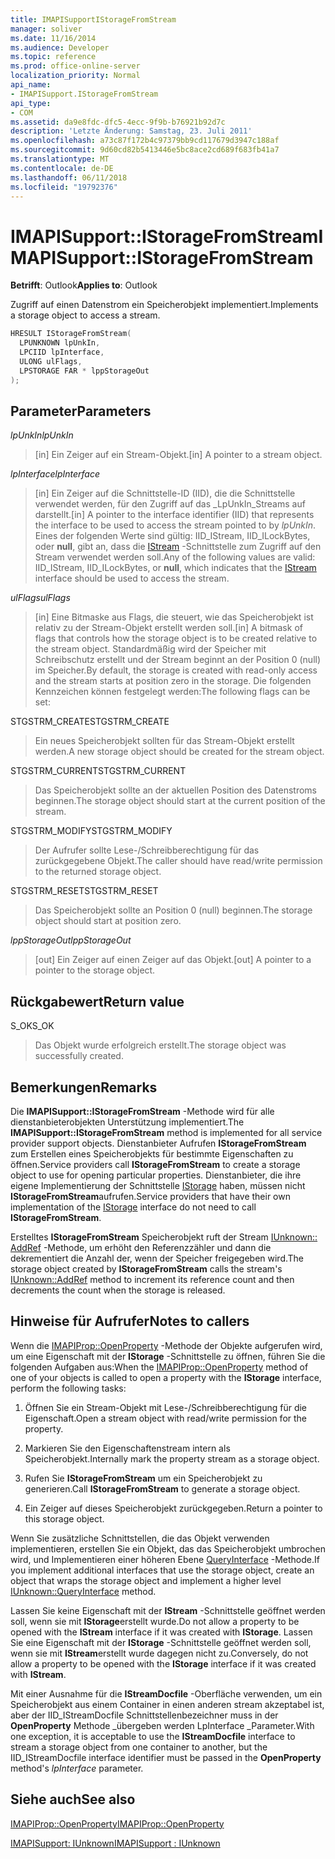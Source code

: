 ```yaml
---
title: IMAPISupportIStorageFromStream
manager: soliver
ms.date: 11/16/2014
ms.audience: Developer
ms.topic: reference
ms.prod: office-online-server
localization_priority: Normal
api_name:
- IMAPISupport.IStorageFromStream
api_type:
- COM
ms.assetid: da9e8fdc-dfc5-4ecc-9f9b-b76921b92d7c
description: 'Letzte Änderung: Samstag, 23. Juli 2011'
ms.openlocfilehash: a73c87f172b4c97379bb9cd117679d3947c188af
ms.sourcegitcommit: 9d60cd82b5413446e5bc8ace2cd689f683fb41a7
ms.translationtype: MT
ms.contentlocale: de-DE
ms.lasthandoff: 06/11/2018
ms.locfileid: "19792376"
---
```

# <a name="imapisupportistoragefromstream"></a><span data-ttu-id="9eb17-103">IMAPISupport::IStorageFromStream</span><span class="sxs-lookup"><span data-stu-id="9eb17-103">IMAPISupport::IStorageFromStream</span></span>

  
  
<span data-ttu-id="9eb17-104">**Betrifft**: Outlook</span><span class="sxs-lookup"><span data-stu-id="9eb17-104">**Applies to**: Outlook</span></span> 
  
<span data-ttu-id="9eb17-105">Zugriff auf einen Datenstrom ein Speicherobjekt implementiert.</span><span class="sxs-lookup"><span data-stu-id="9eb17-105">Implements a storage object to access a stream.</span></span>
  
```cpp
HRESULT IStorageFromStream(
  LPUNKNOWN lpUnkIn,
  LPCIID lpInterface,
  ULONG ulFlags,
  LPSTORAGE FAR * lppStorageOut
);
```

## <a name="parameters"></a><span data-ttu-id="9eb17-106">Parameter</span><span class="sxs-lookup"><span data-stu-id="9eb17-106">Parameters</span></span>

 <span data-ttu-id="9eb17-107">_lpUnkIn_</span><span class="sxs-lookup"><span data-stu-id="9eb17-107">_lpUnkIn_</span></span>
  
> <span data-ttu-id="9eb17-108">[in] Ein Zeiger auf ein Stream-Objekt.</span><span class="sxs-lookup"><span data-stu-id="9eb17-108">[in] A pointer to a stream object.</span></span>
    
 <span data-ttu-id="9eb17-109">_lpInterface_</span><span class="sxs-lookup"><span data-stu-id="9eb17-109">_lpInterface_</span></span>
  
> <span data-ttu-id="9eb17-110">[in] Ein Zeiger auf die Schnittstelle-ID (IID), die die Schnittstelle verwendet werden, für den Zugriff auf das _LpUnkIn_Streams auf darstellt.</span><span class="sxs-lookup"><span data-stu-id="9eb17-110">[in] A pointer to the interface identifier (IID) that represents the interface to be used to access the stream pointed to by  _lpUnkIn_.</span></span> <span data-ttu-id="9eb17-111">Eines der folgenden Werte sind gültig: IID_IStream, IID_ILockBytes, oder **null**, gibt an, dass die [IStream](http://msdn.microsoft.com/de-de/library/aa380034%28VS.85%29.aspx) -Schnittstelle zum Zugriff auf den Stream verwendet werden soll.</span><span class="sxs-lookup"><span data-stu-id="9eb17-111">Any of the following values are valid: IID_IStream, IID_ILockBytes, or **null**, which indicates that the [IStream](http://msdn.microsoft.com/de-de/library/aa380034%28VS.85%29.aspx) interface should be used to access the stream.</span></span> 
    
 <span data-ttu-id="9eb17-112">_ulFlags_</span><span class="sxs-lookup"><span data-stu-id="9eb17-112">_ulFlags_</span></span>
  
> <span data-ttu-id="9eb17-113">[in] Eine Bitmaske aus Flags, die steuert, wie das Speicherobjekt ist relativ zu der Stream-Objekt erstellt werden soll.</span><span class="sxs-lookup"><span data-stu-id="9eb17-113">[in] A bitmask of flags that controls how the storage object is to be created relative to the stream object.</span></span> <span data-ttu-id="9eb17-114">Standardmäßig wird der Speicher mit Schreibschutz erstellt und der Stream beginnt an der Position 0 (null) im Speicher.</span><span class="sxs-lookup"><span data-stu-id="9eb17-114">By default, the storage is created with read-only access and the stream starts at position zero in the storage.</span></span> <span data-ttu-id="9eb17-115">Die folgenden Kennzeichen können festgelegt werden:</span><span class="sxs-lookup"><span data-stu-id="9eb17-115">The following flags can be set:</span></span>
    
<span data-ttu-id="9eb17-116">STGSTRM_CREATE</span><span class="sxs-lookup"><span data-stu-id="9eb17-116">STGSTRM_CREATE</span></span> 
  
> <span data-ttu-id="9eb17-117">Ein neues Speicherobjekt sollten für das Stream-Objekt erstellt werden.</span><span class="sxs-lookup"><span data-stu-id="9eb17-117">A new storage object should be created for the stream object.</span></span>
    
<span data-ttu-id="9eb17-118">STGSTRM_CURRENT</span><span class="sxs-lookup"><span data-stu-id="9eb17-118">STGSTRM_CURRENT</span></span> 
  
> <span data-ttu-id="9eb17-119">Das Speicherobjekt sollte an der aktuellen Position des Datenstroms beginnen.</span><span class="sxs-lookup"><span data-stu-id="9eb17-119">The storage object should start at the current position of the stream.</span></span>
    
<span data-ttu-id="9eb17-120">STGSTRM_MODIFY</span><span class="sxs-lookup"><span data-stu-id="9eb17-120">STGSTRM_MODIFY</span></span> 
  
> <span data-ttu-id="9eb17-121">Der Aufrufer sollte Lese-/Schreibberechtigung für das zurückgegebene Objekt.</span><span class="sxs-lookup"><span data-stu-id="9eb17-121">The caller should have read/write permission to the returned storage object.</span></span>
    
<span data-ttu-id="9eb17-122">STGSTRM_RESET</span><span class="sxs-lookup"><span data-stu-id="9eb17-122">STGSTRM_RESET</span></span> 
  
> <span data-ttu-id="9eb17-123">Das Speicherobjekt sollte an Position 0 (null) beginnen.</span><span class="sxs-lookup"><span data-stu-id="9eb17-123">The storage object should start at position zero.</span></span>
    
 <span data-ttu-id="9eb17-124">_lppStorageOut_</span><span class="sxs-lookup"><span data-stu-id="9eb17-124">_lppStorageOut_</span></span>
  
> <span data-ttu-id="9eb17-125">[out] Ein Zeiger auf einen Zeiger auf das Objekt.</span><span class="sxs-lookup"><span data-stu-id="9eb17-125">[out] A pointer to a pointer to the storage object.</span></span>
    
## <a name="return-value"></a><span data-ttu-id="9eb17-126">Rückgabewert</span><span class="sxs-lookup"><span data-stu-id="9eb17-126">Return value</span></span>

<span data-ttu-id="9eb17-127">S_OK</span><span class="sxs-lookup"><span data-stu-id="9eb17-127">S_OK</span></span> 
  
> <span data-ttu-id="9eb17-128">Das Objekt wurde erfolgreich erstellt.</span><span class="sxs-lookup"><span data-stu-id="9eb17-128">The storage object was successfully created.</span></span>
    
## <a name="remarks"></a><span data-ttu-id="9eb17-129">Bemerkungen</span><span class="sxs-lookup"><span data-stu-id="9eb17-129">Remarks</span></span>

<span data-ttu-id="9eb17-130">Die **IMAPISupport::IStorageFromStream** -Methode wird für alle dienstanbieterobjekten Unterstützung implementiert.</span><span class="sxs-lookup"><span data-stu-id="9eb17-130">The **IMAPISupport::IStorageFromStream** method is implemented for all service provider support objects.</span></span> <span data-ttu-id="9eb17-131">Dienstanbieter Aufrufen **IStorageFromStream** zum Erstellen eines Speicherobjekts für bestimmte Eigenschaften zu öffnen.</span><span class="sxs-lookup"><span data-stu-id="9eb17-131">Service providers call **IStorageFromStream** to create a storage object to use for opening particular properties.</span></span> <span data-ttu-id="9eb17-132">Dienstanbieter, die ihre eigene Implementierung der Schnittstelle [IStorage](http://msdn.microsoft.com/de-de/library/aa380015%28VS.85%29.aspx) haben, müssen nicht **IStorageFromStream**aufrufen.</span><span class="sxs-lookup"><span data-stu-id="9eb17-132">Service providers that have their own implementation of the [IStorage](http://msdn.microsoft.com/de-de/library/aa380015%28VS.85%29.aspx) interface do not need to call **IStorageFromStream**.</span></span> 
  
<span data-ttu-id="9eb17-133">Erstelltes **IStorageFromStream** Speicherobjekt ruft der Stream [IUnknown:: AddRef](http://msdn.microsoft.com/de-de/library/ms691379%28v=VS.85%29.aspx) -Methode, um erhöht den Referenzzähler und dann die dekrementiert die Anzahl der, wenn der Speicher freigegeben wird.</span><span class="sxs-lookup"><span data-stu-id="9eb17-133">The storage object created by **IStorageFromStream** calls the stream's [IUnknown::AddRef](http://msdn.microsoft.com/de-de/library/ms691379%28v=VS.85%29.aspx) method to increment its reference count and then decrements the count when the storage is released.</span></span> 
  
## <a name="notes-to-callers"></a><span data-ttu-id="9eb17-134">Hinweise für Aufrufer</span><span class="sxs-lookup"><span data-stu-id="9eb17-134">Notes to callers</span></span>

<span data-ttu-id="9eb17-135">Wenn die [IMAPIProp::OpenProperty](imapiprop-openproperty.md) -Methode der Objekte aufgerufen wird, um eine Eigenschaft mit der **IStorage** -Schnittstelle zu öffnen, führen Sie die folgenden Aufgaben aus:</span><span class="sxs-lookup"><span data-stu-id="9eb17-135">When the [IMAPIProp::OpenProperty](imapiprop-openproperty.md) method of one of your objects is called to open a property with the **IStorage** interface, perform the following tasks:</span></span> 
  
1. <span data-ttu-id="9eb17-136">Öffnen Sie ein Stream-Objekt mit Lese-/Schreibberechtigung für die Eigenschaft.</span><span class="sxs-lookup"><span data-stu-id="9eb17-136">Open a stream object with read/write permission for the property.</span></span>
    
2. <span data-ttu-id="9eb17-137">Markieren Sie den Eigenschaftenstream intern als Speicherobjekt.</span><span class="sxs-lookup"><span data-stu-id="9eb17-137">Internally mark the property stream as a storage object.</span></span>
    
3. <span data-ttu-id="9eb17-138">Rufen Sie **IStorageFromStream** um ein Speicherobjekt zu generieren.</span><span class="sxs-lookup"><span data-stu-id="9eb17-138">Call **IStorageFromStream** to generate a storage object.</span></span> 
    
4. <span data-ttu-id="9eb17-139">Ein Zeiger auf dieses Speicherobjekt zurückgegeben.</span><span class="sxs-lookup"><span data-stu-id="9eb17-139">Return a pointer to this storage object.</span></span>
    
<span data-ttu-id="9eb17-140">Wenn Sie zusätzliche Schnittstellen, die das Objekt verwenden implementieren, erstellen Sie ein Objekt, das das Speicherobjekt umbrochen wird, und Implementieren einer höheren Ebene [QueryInterface](http://msdn.microsoft.com/de-de/library/ms682521%28v=VS.85%29.aspx) -Methode.</span><span class="sxs-lookup"><span data-stu-id="9eb17-140">If you implement additional interfaces that use the storage object, create an object that wraps the storage object and implement a higher level [IUnknown::QueryInterface](http://msdn.microsoft.com/de-de/library/ms682521%28v=VS.85%29.aspx) method.</span></span> 
  
<span data-ttu-id="9eb17-141">Lassen Sie keine Eigenschaft mit der **IStream** -Schnittstelle geöffnet werden soll, wenn sie mit **IStorage**erstellt wurde.</span><span class="sxs-lookup"><span data-stu-id="9eb17-141">Do not allow a property to be opened with the **IStream** interface if it was created with **IStorage**.</span></span> <span data-ttu-id="9eb17-142">Lassen Sie eine Eigenschaft mit der **IStorage** -Schnittstelle geöffnet werden soll, wenn sie mit **IStream**erstellt wurde dagegen nicht zu.</span><span class="sxs-lookup"><span data-stu-id="9eb17-142">Conversely, do not allow a property to be opened with the **IStorage** interface if it was created with **IStream**.</span></span> 
  
<span data-ttu-id="9eb17-143">Mit einer Ausnahme für die **IStreamDocfile** -Oberfläche verwenden, um ein Speicherobjekt aus einem Container in einen anderen stream akzeptabel ist, aber der IID_IStreamDocfile Schnittstellenbezeichner muss in der **OpenProperty** Methode _übergeben werden LpInterface _Parameter.</span><span class="sxs-lookup"><span data-stu-id="9eb17-143">With one exception, it is acceptable to use the **IStreamDocfile** interface to stream a storage object from one container to another, but the IID_IStreamDocfile interface identifier must be passed in the **OpenProperty** method's  _lpInterface_ parameter.</span></span> 
  
## <a name="see-also"></a><span data-ttu-id="9eb17-144">Siehe auch</span><span class="sxs-lookup"><span data-stu-id="9eb17-144">See also</span></span>



[<span data-ttu-id="9eb17-145">IMAPIProp::OpenProperty</span><span class="sxs-lookup"><span data-stu-id="9eb17-145">IMAPIProp::OpenProperty</span></span>](imapiprop-openproperty.md)
  
[<span data-ttu-id="9eb17-146">IMAPISupport: IUnknown</span><span class="sxs-lookup"><span data-stu-id="9eb17-146">IMAPISupport : IUnknown</span></span>](imapisupportiunknown.md)

